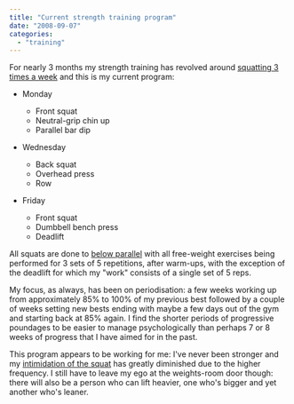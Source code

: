 ```yaml
---
title: "Current strength training program"
date: "2008-09-07"
categories: 
  - "training"
---
```


For nearly 3 months my strength training has revolved around [squatting 3 times a week](/2008/06/27/squatting-3-times-a-week-and-a-return-to-early-morning-training) and this is my current program:

- Monday
    - Front squat
    - Neutral-grip chin up
    - Parallel bar dip

- Wednesday
    - Back squat
    - Overhead press
    - Row

- Friday
    - Front squat
    - Dumbbell bench press
    - Deadlift

All squats are done to [below parallel](http://www.cbass.com/Squats.htm) with all free-weight exercises being performed for 3 sets of 5 repetitions, after warm-ups, with the exception of the deadlift for which my "work" consists of a single set of 5 reps.

My focus, as always, has been on periodisation: a few weeks working up from approximately 85% to 100% of my previous best followed by a couple of weeks setting new bests ending with maybe a few days out of the gym and starting back at 85% again. I find the shorter periods of progressive poundages to be easier to manage psychologically than perhaps 7 or 8 weeks of progress that I have aimed for in the past.

This program appears to be working for me: I've never been stronger and my [intimidation of the squat](/2006/09/01/squat-or-rot/) has greatly diminished due to the higher frequency. I still have to leave my ego at the weights-room door though: there will also be a person who can lift heavier, one who's bigger and yet another who's leaner.
